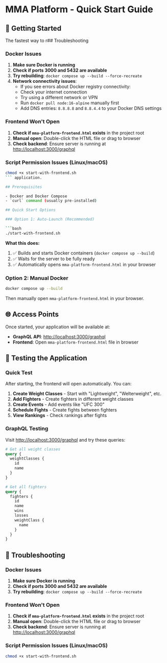 # MMA Platform - Quick Start Guide

## 🚀 Getting Started

The fastest way to r## Troubleshooting

### Docker Issues

1. **Make sure Docker is running**
2. **Check if ports 3000 and 5432 are available**
3. **Try rebuilding**: `docker compose up --build --force-recreate`
4. **Network connectivity issues**:
   - If you see errors about Docker registry connectivity:
   - Check your internet connection
   - Try using a different network or VPN
   - Run `docker pull node:16-alpine` manually first
   - Add DNS entries: `8.8.8.8` and `8.8.4.4` to your Docker DNS settings

### Frontend Won't Open

1. **Check if `mma-platform-frontend.html` exists** in the project root
2. **Manual open**: Double-click the HTML file or drag to browser
3. **Check backend**: Ensure server is running at <http://localhost:3000/graphql>

### Script Permission Issues (Linux/macOS)

```bash
chmod +x start-with-frontend.sh
``` application.

## Prerequisites

- Docker and Docker Compose
- `curl` command (usually pre-installed)

## Quick Start Options

### Option 1: Auto-Launch (Recommended)

```bash
./start-with-frontend.sh
```

**What this does:**

1. ✅ Builds and starts Docker containers (`docker compose up --build`)
2. ✅ Waits for the server to be fully ready
3. ✅ Automatically opens `mma-platform-frontend.html` in your browser

### Option 2: Manual Docker

```bash
docker compose up --build
```

Then manually open `mma-platform-frontend.html` in your browser.

## 🌐 Access Points

Once started, your application will be available at:

- **GraphQL API**: <http://localhost:3000/graphql>
- **Frontend**: Open `mma-platform-frontend.html` file in browser

## 🧪 Testing the Application

### Quick Test

After starting, the frontend will open automatically. You can:

1. **Create Weight Classes** - Start with "Lightweight", "Welterweight", etc.
2. **Add Fighters** - Create fighters in different weight classes
3. **Create Events** - Add events like "UFC 300"
4. **Schedule Fights** - Create fights between fighters
5. **View Rankings** - Check rankings after fights

### GraphQL Testing

Visit <http://localhost:3000/graphql> and try these queries:

```graphql
# Get all weight classes
query {
  weightClasses {
    id
    name
  }
}

# Get all fighters
query {
  fighters {
    id
    name
    wins
    losses
    weightClass {
      name
    }
  }
}
```

## 🔧 Troubleshooting

### Docker Issues

1. **Make sure Docker is running**
2. **Check if ports 3000 and 5432 are available**
3. **Try rebuilding**: `docker compose up --build --force-recreate`

### Frontend Won't Open

1. **Check if `mma-platform-frontend.html` exists** in the project root
2. **Manual open**: Double-click the HTML file or drag to browser
3. **Check backend**: Ensure server is running at <http://localhost:3000/graphql>

### Script Permission Issues (Linux/macOS)

```bash
chmod +x start-with-frontend.sh
```